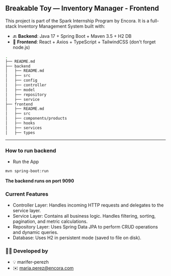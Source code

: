 ## Breakable Toy — Inventory Manager - Frontend

This project is part of the Spark Internship Program by Encora.
It is a full-stack Inventory Management System built with:

- 🔙 **Backend**: Java 17 + Spring Boot + Maven 3.5 + H2 DB
- 🎨 **Frontend**: React + Axios + TypeScript + TailwindCSS (don't forget node.js)

```bash
.
├── README.md
├── backend
│   ├── README.md
│   ├── src
│   ├── config
│   ├── controller
│   ├── model
│   ├── repository
│   ├── service
├── frontend
│   ├── README.md
│   ├── src
│   ├── components/products
│   ├── hooks
│   ├── services
│   ├── types
```
---
### How to run backend
- Run the App
```bash
mvn spring-boot:run
```

**The backend runs on port 9090**

### Current Features
- Controller Layer: Handles incoming HTTP requests and delegates to the service layer.
- Service Layer: Contains all business logic. Handles filtering, sorting, pagination, and metric calculations.
- Repository Layer: Uses Spring Data JPA to perform CRUD operations and dynamic queries.
- Database: Uses H2 in persistent mode (saved to file on disk).

### 🧑‍💻 Developed by
- 💡 marifer-perezh
- ✉️ maria.perez@encora.com